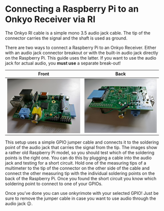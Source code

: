 # Connecting a Raspberry Pi to an Onkyo Receiver via RI

The Onkyo RI cable is a simple mono 3.5 audio jack cable. The tip of the connector carries the signal and the shaft is used as ground.

There are two ways to connect a Raspberry Pi to an Onkyo Receiver. Either with an audio jack connector breakout or with the built-in audio jack directly on the Raspberry Pi. This guide uses the latter. If you want to use the audio jack for actual audio, you **must use** a separate break-out!

 Front                             | Back
:---------------------------------:|:-----------------------------------:
 ![front](./images/rpi1_front.jpg) | ![request](./images/rpi1_back.jpg)

This setup uses a simple GPIO jumper cable and connects it to the soldering point of the audio jack that carries the signal from the tip. The images show a rather old Raspberry Pi model, so you should test which of the soldering points is the right one. You can do this by plugging a cable into the audio jack and testing for a short circuit. Hold one of the measuring tips of a multimeter to the tip of the connector on the other side of the cable and connect the other measuring tip with the individual soldering points on the back of the Raspberry Pi. Once you found the short circuit you know which soldering point to connect to one of your GPIOs.

Once you’ve done you can use onkyrimote with your selected GPIO! Just be sure to remove the jumper cable in case you want to use audio through the audio jack 😉.
